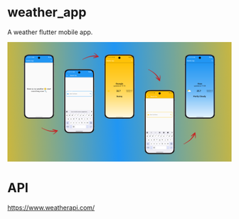 # weather_app

A weather flutter mobile app.

![Weather Mobile App](./assets/images/weatherApp.png)

# API

https://www.weatherapi.com/